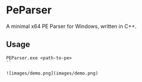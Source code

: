 # PeParser

A minimal x64 PE Parser for Windows, written in C++.

## Usage
```
PEParser.exe <path-to-pe>
``

![images/demo.png](images/demo.png)
